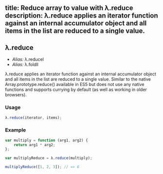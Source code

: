title: Reduce array to value with λ.reduce
description: λ.reduce applies an iterator function against an internal accumulator object and all items in the list are reduced to a single value.
---

## λ.reduce

- *Alias:* λ.reducel
- *Alias:* λ.foldll

λ.reduce applies an iterator function against an internal accumulator object and all items in the list are reduced to a single value. Similar to the native Array.prototype.reduce() available in ES5 but does not use any native functions and supports currying by default (as well as working in older browsers).

### Usage

```js
λ.reduce(iterator, items);
```

### Example

```js
var multiply = function (arg1, arg2) {
    return arg1 * arg2;
};

var multiplyReduce = λ.reduce(multiply);

multiplyReduce([1, 2, 3]); // => 6
```
